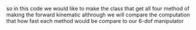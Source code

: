 so in this code we would like to make the class that get all four method of making the forward kinematic althrough we will compare the computation that how fast each method would be compare to our 6-dof manipulator 

